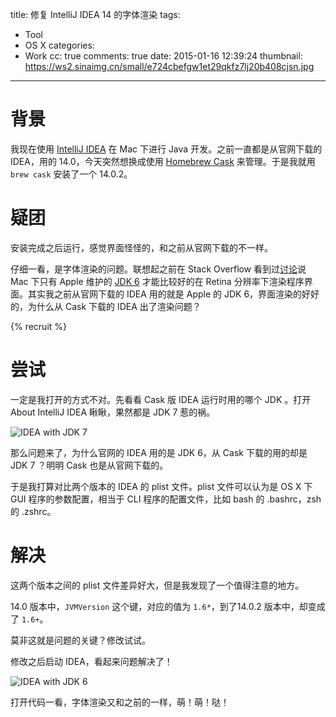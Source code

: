 title: 修复 IntelliJ IDEA 14 的字体渲染
tags:
  - Tool
  - OS X
categories:
  - Work
cc: true
comments: true
date: 2015-01-16 12:39:24
thumbnail: https://ws2.sinaimg.cn/small/e724cbefgw1et29qkfz7lj20b408cjsn.jpg
---

# 背景

我现在使用 [IntelliJ IDEA][1] 在 Mac 下进行 Java 开发。之前一直都是从官网下载的 IDEA，用的 14.0，今天突然想换成使用 [Homebrew Cask][2] 来管理。于是我就用 `brew cask` 安装了一个 14.0.2。

# 疑团

安装完成之后运行，感觉界面怪怪的，和之前从官网下载的不一样。

仔细一看，是字体渲染的问题。联想起之前在 Stack Overflow 看到过[讨论][3]说 Mac 下只有 Apple 维护的 [JDK 6][4] 才能比较好的在 Retina 分辨率下渲染程序界面。其实我之前从官网下载的 IDEA 用的就是 Apple 的 JDK 6，界面渲染的好好的，为什么从 Cask 下载的 IDEA 出了渲染问题？

<!-- more --><!-- indicate-the-source -->

{% recruit %}

# 尝试

一定是我打开的方式不对。先看看 Cask 版 IDEA 运行时用的哪个 JDK 。打开 About IntelliJ IDEA 瞅瞅，果然都是 JDK 7 惹的祸。

![IDEA with JDK 7](https://ws2.sinaimg.cn/large/e724cbefgw1et29qkfz7lj20b408cjsn.jpg)

那么问题来了，为什么官网的 IDEA 用的是 JDK 6，从 Cask 下载的用的却是 JDK 7 ？明明 Cask 也是从官网下载的。

于是我打算对比两个版本的 IDEA 的 plist 文件。plist 文件可以认为是 OS X 下 GUI 程序的参数配置，相当于 CLI 程序的配置文件，比如 bash 的 .bashrc，zsh 的 .zshrc。

# 解决

这两个版本之间的 plist 文件差异好大，但是我发现了一个值得注意的地方。

14.0 版本中，`JVMVersion` 这个键，对应的值为 `1.6*`，到了14.0.2 版本中，却变成了 `1.6+`。

莫非这就是问题的关键？修改试试。

修改之后启动 IDEA，看起来问题解决了！

![IDEA with JDK 6](https://ws1.sinaimg.cn/large/e724cbefgw1et29ry1qd2j20b408c75w.jpg)

打开代码一看，字体渲染又和之前的一样，萌！萌！哒！


[1]: https://www.jetbrains.com/idea/
[2]: http://caskroom.io/
[3]: http://stackoverflow.com/questions/15181079/apple-retina-display-support-in-java-jdk-1-7-for-awt-swing
[4]: http://support.apple.com/kb/DL1572
